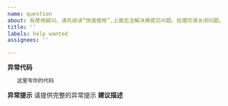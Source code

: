 ```yaml
---
name: question
about: 有使用疑问，请先阅读“快速使用”,上面无法解决再提交问题。处理完请关闭问题。
title: ''
labels: help wanted
assignees: ''

---
```


**异常代码**
```java
   这里写你的代码
```
**异常提示**
请提供完整的异常提示
**建议描述**
